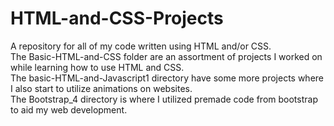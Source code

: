 # HTML-and-CSS-Projects
A repository for all of my code written using HTML and/or CSS.<br>
The Basic-HTML-and-CSS folder are an assortment of projects I worked on while learning how to use HTML and CSS.<br>
The basic-HTML-and-Javascript1 directory have some more projects where I also start to utilize animations on websites.<br>
The Bootstrap_4 directory is where I utilized premade code from bootstrap to aid my web development.
